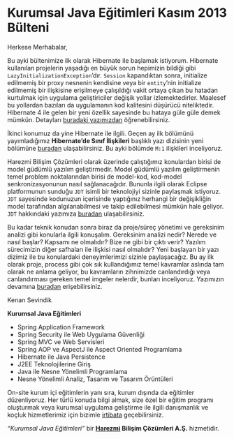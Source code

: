 # Kurumsal Java Eğitimleri Kasım 2013 Bülteni

Herkese Merhabalar,

Bu ayki bültenimize ilk olarak Hibernate ile başlamak istiyorum. Hibernate kullanılan projelerin yaşadığı en büyük sorun
hepimizin bildiği gibi `LazyInitializationException`’dır. `Session` kapandıktan sonra, initialize edilmemiş bir proxy 
nesnenin kendisine veya bir `entity`’nin initialize edilmemiş bir ilişkisine erişilmeye çalışıldığı vakit ortaya çıkan
bu hatadan kurtulmak için uygulama geliştiriciler değişik yollar izlemektedirler. Maalesef bu yollardan bazıları da 
uygulamanın kod kalitesini düşürücü niteliktedir. Hibernate 4 ile gelen bir yeni özellik sayesinde bu hataya güle güle 
demek mümkün. Detayları [buradaki yazımızdan](http://blog.harezmi.com.tr/hibernates-new-feature-for-overcoming-frustrating-lazyinitializationexceptions/) öğrenebilirsiniz.

İkinci konumuz da yine Hibernate ile ilgili. Geçen ay ilk bölümünü yayımladığımız **Hibernate’de Sınıf İlişkileri** 
başlıklı yazı dizisinin yeni bölümüne [buradan](http://blog.harezmi.com.tr/hibernatede-sinif-iliskileri-2/) ulaşabilirsiniz. Bu ayki bölümde `M:1` ilişkileri inceliyoruz.

Harezmi Bilişim Çözümleri olarak üzerinde çalıştığımız konulardan birisi de model güdümlü yazılım geliştirmedir. Model
güdümlü yazılım geliştirmenin temel problem noktalarından birisi de model-kod, kod-model senkronizasyonunun nasıl 
sağlanacağıdır. Bununla ilgili olarak Eclipse platformunun sunduğu `JDT` isimli bir teknolojiyi sizinle paylaşmak 
istiyoruz. `JDT` sayesinde kodunuzun içerisinde yaptığınız herhangi bir değişikliğin model tarafından algılanabilmesi 
ve takip edilebilmesi mümkün hale geliyor. `JDT` hakkındaki yazımıza [buradan](http://blog.harezmi.com.tr/eclipse-java-development-tools-jdt/) ulaşabilirsiniz.

Bu kadar teknik konudan sonra biraz da proje/süreç yönetimi ve gereksinim analizi gibi konularla ilgili konuşalım. 
Gereksinim analizi nedir? Nerede ve nasıl başlar? Kapsamı ne olmalıdır? Bize ne gibi bir çıktı verir? Yazılım sürecimizin 
diğer safhaları ile ilişkisi nasıl olmalıdır? Yeni başlayan bir yazı dizimiz ile bu konulardaki deneyimlerimizi sizinle 
paylaşacağız. Bu ay ilk olarak proje, process gibi çok sık kullandığımız temel kavramlar aslında tam olarak ne anlama 
geliyor, bu kavramların zihnimizde canlandırdığı veya canlandırması gereken temel imgeler nelerdir, bunları inceliyoruz.
Yazımızın devamına [buradan](http://blog.harezmi.com.tr/yazilim-projelerinde-gereksinim-analizi/) erişebilirsiniz.


Kenan Sevindik

**Kurumsal Java Eğitimleri**
- Spring Application Framework
- Spring Security ile Web Uygulama Güvenliği
- Spring MVC ve Web Servisleri
- Spring AOP ve AspectJ ile Aspect Oriented Programlama
- Hibernate ile Java Persistence
- J2EE Teknolojilerine Giriş
- Java ile Nesne Yönelimli Programlama
- Nesne Yönelimli Analiz, Tasarım ve Tasarım Örüntüleri

On-site kurum içi eğitimlerin yanı sıra, kurum dışında da eğitimler düzenliyoruz. Her türlü konuda bilgi almak, size özel
bir eğitim programı oluşturmak veya kurumsal uygulama geliştirme ile ilgili danışmanlık ve koçluk hizmetlerimiz için bizimle
[irtibata](http://www.harezmi.com.tr/#contact) geçebilirsiniz.

*“Kurumsal Java Eğitimleri”* bir **[Harezmi](http://www.harezmi.com.tr/) Bilişim Çözümleri A.Ş.** hizmetidir.
